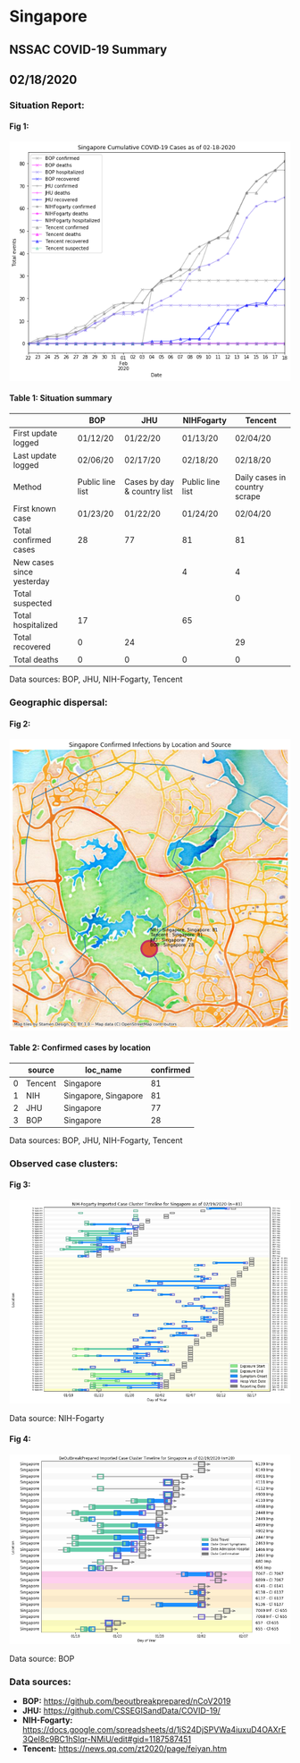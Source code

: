 # Singapore
## NSSAC COVID-19 Summary
## 02/18/2020



### Situation Report:
#### Fig 1:
![Singapore cases](../merged_histories/Singapore_merged_histories.png)

#### Table 1: Situation summary


|                           | BOP              | JHU                         | NIHFogarty       | Tencent                       |
|---------------------------|------------------|-----------------------------|------------------|-------------------------------|
| First update logged       | 01/12/20         | 01/22/20                    | 01/13/20         | 02/04/20                      |
| Last update logged        | 02/06/20         | 02/17/20                    | 02/18/20         | 02/18/20                      |
| Method                    | Public line list | Cases by day & country list | Public line list | Daily cases in country scrape |
| First known case          | 01/23/20         | 01/22/20                    | 01/24/20         | 02/04/20                      |
| Total confirmed cases     | 28               | 77                          | 81               | 81                            |
| New cases since yesterday |                  |                             | 4                | 4                             |
| Total suspected           |                  |                             |                  | 0                             |
| Total hospitalized        | 17               |                             | 65               |                               |
| Total recovered           | 0                | 24                          |                  | 29                            |
| Total deaths              | 0                | 0                           | 0                | 0                             |

Data sources: BOP, JHU, NIH-Fogarty, Tencent


### Geographic dispersal:
#### Fig 2:
![Singapore mapped](../case_locs/Singapore_case_locs.png)

#### Table 2: Confirmed cases by location


|    | source   | loc_name             |   confirmed |
|----|----------|----------------------|-------------|
|  0 | Tencent  | Singapore            |          81 |
|  1 | NIH      | Singapore, Singapore |          81 |
|  2 | JHU      | Singapore            |          77 |
|  3 | BOP      | Singapore            |          28 |

Data sources: BOP, JHU, NIH-Fogarty, Tencent


### Observed case clusters:
#### Fig 3:
![Singapore cases](../cluster_analysis/Singapore_imported_cases_NIHFogarty.png)



Data source: NIH-Fogarty


#### Fig 4:
![Singapore cases](../cluster_analysis/Singapore_imported_cases_BOP.png)



Data source: BOP


### Data sources:
* **BOP:** https://github.com/beoutbreakprepared/nCoV2019
* **JHU:** https://github.com/CSSEGISandData/COVID-19/
* **NIH-Fogarty:** https://docs.google.com/spreadsheets/d/1jS24DjSPVWa4iuxuD4OAXrE3QeI8c9BC1hSlqr-NMiU/edit#gid=1187587451
* **Tencent:** https://news.qq.com/zt2020/page/feiyan.htm